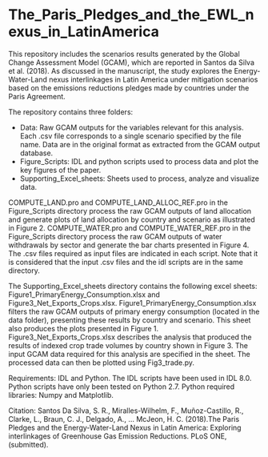 # The_Paris_Pledges_and_the_EWL_nexus_in_LatinAmerica

This repository includes the scenarios results generated by the Global Change Assessment Model (GCAM), which are reported in Santos da Silva et al. (2018). As discussed in the manuscript, the study explores the Energy-Water-Land nexus interlinkages in Latin America under mitigation scenarios based on the emissions reductions pledges made by countries under the Paris Agreement. 

The repository contains three folders: 
-	Data: Raw GCAM outputs for the variables relevant for this analysis. Each .csv file corresponds to a single scenario specified by the file name. Data are in the original format as extracted from the GCAM output database.
-	Figure_Scripts: IDL and python scripts used to process data and plot the key figures of the paper.
-	 Supporting_Excel_sheets: Sheets used to process, analyze and visualize data.

COMPUTE_LAND.pro and COMPUTE_LAND_ALLOC_REF.pro in the Figure_Scripts directory process the raw GCAM outputs of land allocation and generate plots of land allocation by country and scenario as illustrated in Figure 2. COMPUTE_WATER.pro and COMPUTE_WATER_REF.pro in the Figure_Scripts directory process the raw GCAM outputs of water withdrawals by sector and generate the bar charts presented in Figure 4. The .csv files required as input files are indicated in each script. Note that it is considered that the input .csv files and the idl scripts are in the same directory.

The Supporting_Excel_sheets directory contains the following excel sheets: Figure1_PrimaryEnergy_Consumption.xlsx and Figure3_Net_Exports_Crops.xlsx. Figure1_PrimaryEnergy_Consumption.xlsx filters the raw GCAM outputs of primary energy consumption (located in the data folder), presenting these results by country and scenario. This sheet also produces the plots presented in Figure 1.  Figure3_Net_Exports_Crops.xlsx describes the analysis that produced the results of indexed crop trade volumes by country shown in Figure 3. The input GCAM data required for this analysis are specified in the sheet. The processed data can then be plotted using Fig3_trade.py. 

Requirements: IDL and Python. The IDL scripts have been used in IDL 8.0. Python scripts have only been tested on Python 2.7. Python required libraries: Numpy and Matplotlib.

Citation:
Santos Da Silva, S. R., Miralles-Wilhelm, F., Muñoz-Castillo, R., Clarke, L., Braun, C. J., Delgado, A., … McJeon, H. C. (2018).The Paris Pledges and the Energy-Water-Land Nexus in Latin America: Exploring interlinkages of Greenhouse Gas Emission Reductions. PLoS ONE, (submitted).
